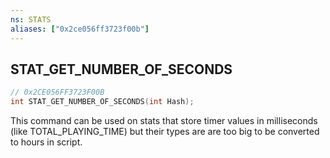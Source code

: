 ```yaml
---
ns: STATS
aliases: ["0x2ce056ff3723f00b"]
---
```

## STAT_GET_NUMBER_OF_SECONDS

```c
// 0x2CE056FF3723F00B
int STAT_GET_NUMBER_OF_SECONDS(int Hash);
```

This command can be used on stats that store timer values in milliseconds (like TOTAL_PLAYING_TIME) but their types are are too big to be converted to hours in script.


